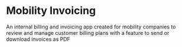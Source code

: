 # Mobility Invoicing

An internal billing and invoicing app created for mobility companies to review and manage customer billing plans with a feature to send or download invoices as PDF
